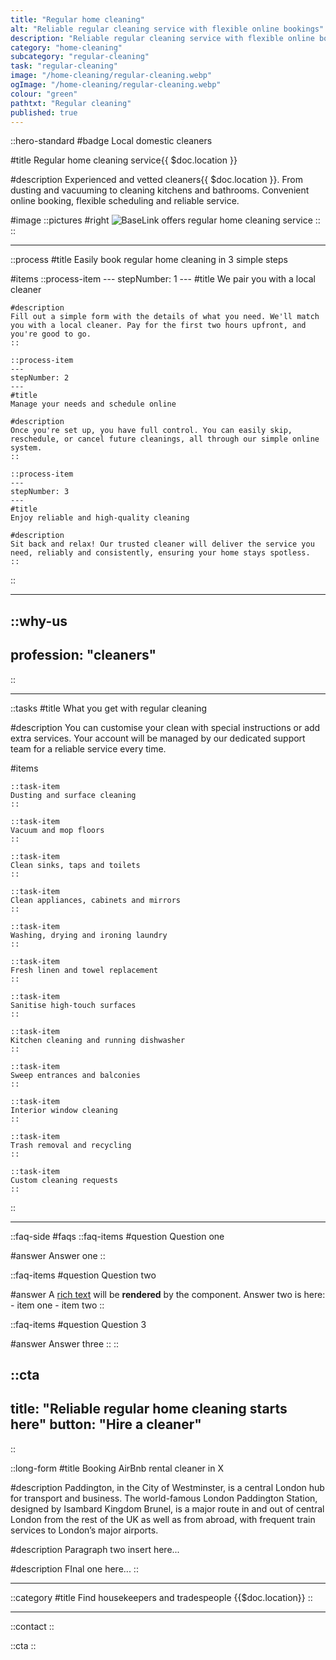 ```yaml
---
title: "Regular home cleaning"
alt: "Reliable regular cleaning service with flexible online bookings"
description: "Reliable regular cleaning service with flexible online bookings"
category: "home-cleaning"
subcategory: "regular-cleaning"
task: "regular-cleaning"
image: "/home-cleaning/regular-cleaning.webp"
ogImage: "/home-cleaning/regular-cleaning.webp"
colour: "green"
pathtxt: "Regular cleaning"
published: true
---
```


::hero-standard
#badge
Local domestic cleaners

#title
Regular home cleaning service{{ $doc.location }}

#description
Experienced and vetted cleaners{{ $doc.location }}. From dusting and vacuuming to cleaning kitchens and bathrooms. Convenient online booking, flexible scheduling and reliable service.

#image
    ::pictures
    #right
    ![BaseLink offers regular home cleaning service](/home-cleaning/regular-cleaning.webp)
    ::
::

---

::process
#title
Easily book regular home cleaning in 3 simple steps

#items
    ::process-item
    ---
    stepNumber: 1
    ---
    #title
    We pair you with a local cleaner

    #description
    Fill out a simple form with the details of what you need. We'll match you with a local cleaner. Pay for the first two hours upfront, and you're good to go.
    ::
    
    ::process-item
    ---
    stepNumber: 2
    ---
    #title
    Manage your needs and schedule online

    #description
    Once you're set up, you have full control. You can easily skip, reschedule, or cancel future cleanings, all through our simple online system.
    ::

    ::process-item
    ---
    stepNumber: 3
    ---
    #title
    Enjoy reliable and high-quality cleaning

    #description
    Sit back and relax! Our trusted cleaner will deliver the service you need, reliably and consistently, ensuring your home stays spotless.
    ::
::

---

::why-us
---
profession: "cleaners"
---
::

---

::tasks
#title
What you get with regular cleaning

#description
You can customise your clean with special instructions or add extra services. Your account will be managed by our dedicated support team for a reliable service every time.

#items
    
    ::task-item
    Dusting and surface cleaning
    ::
    
    ::task-item
    Vacuum and mop floors
    ::
    
    ::task-item
    Clean sinks, taps and toilets
    ::
    
    ::task-item
    Clean appliances, cabinets and mirrors
    ::
    
    ::task-item
    Washing, drying and ironing laundry
    ::
    
    ::task-item
    Fresh linen and towel replacement
    ::

    ::task-item
    Sanitise high-touch surfaces
    ::

    ::task-item
    Kitchen cleaning and running dishwasher
    ::

    ::task-item
    Sweep entrances and balconies
    ::

    ::task-item
    Interior window cleaning
    ::

    ::task-item
    Trash removal and recycling
    ::

    ::task-item
    Custom cleaning requests
    ::
::

---

::faq-side
#faqs
  ::faq-items
  #question
  Question one

  #answer
  Answer one
  ::

  ::faq-items
  #question
  Question two

  #answer
  A [rich text](/services/commercial-cleaning) will be **rendered** by the component.
  Answer two is here:
    - item one
    - item two
  ::

  ::faq-items
  #question
  Question 3

  #answer
  Answer three
  ::
::

::cta
---
title: "Reliable regular home cleaning starts here"
button: "Hire a cleaner"
---
::

::long-form
#title
Booking AirBnb rental cleaner in X

#description
Paddington, in the City of Westminster, is a central London hub for transport and business. The world-famous London Paddington Station, designed by Isambard Kingdom Brunel, is a major route in and out of central London from the rest of the UK as well as from abroad, with frequent train services to London’s major airports.

#description
Paragraph two insert here...

#description
FInal one here...
::

---

::category
#title
Find housekeepers and tradespeople {{$doc.location}}
::

---

::contact
::

::cta
::